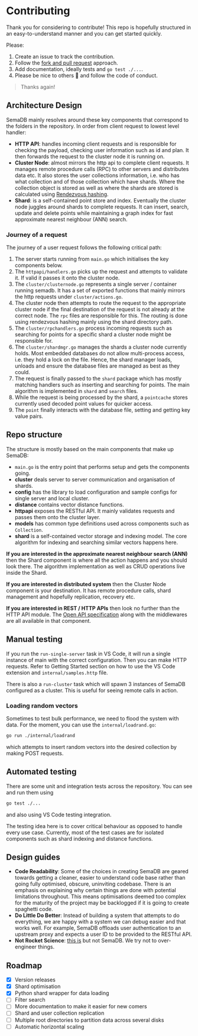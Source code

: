 # Contributing

Thank you for considering to contribute! This repo is hopefully structured in an easy-to-understand manner and you can get started quickly.

Please:

1. Create an issue to track the contribution.
2. Follow the [fork and pull request](https://docs.github.com/en/get-started/quickstart/contributing-to-projects) approach.
3. Add documentation, ideally tests and `go test ./...`.
4. Please be nice to others :rocket: and follow the code of conduct.

> Thanks again!

## Architecture Design

SemaDB mainly resolves around these key components that correspond to the folders in the repository. In order from client request to lowest level handler:

- **HTTP API**: handles incoming client requests and is responsible for checking the payload, checking user information such as id and plan. It then forwards the request to the cluster node it is running on.
- **Cluster Node**: almost mirrors the http api to complete client requests. It manages remote procedure calls (RPC) to other servers and distributes data etc. It also stores the user collections information, i.e. who has what collection and of those collection which have shards. Where the collection object is stored as well as where the shards are stored is calculated using [Rendezvous hashing](https://en.wikipedia.org/wiki/Rendezvous_hashing).
- **Shard**: is a self-contained point store and index. Eventually the cluster node juggles around shards to complete requests. It can insert, search, update and delete points while maintaining a graph index for fast approximate nearest neighbour (ANN) search.

### Journey of a request

The journey of a user request follows the following critical path:

1. The server starts running from `main.go` which initialises the key components below.
2. The `httpapi/handlers.go` picks up the request and attempts to validate it. If valid it passes it onto the cluster node.
3. The `cluster/clusternode.go` represents a single server / container running semadb. It has a set of exported functions that mainly mirrors the http requests under `cluster/actions.go`.
4. The cluster node then attempts to route the request to the appropriate cluster node if the final destination of the request is not already at the correct node. The `rpc` files are responsible for this. The routing is done using rendezvous hashing mainly using the shard directory path.
5. The `cluster/rpchandlers.go` process incoming requests such as searching for points for a specific shard a cluster node might be responsible for.
6. The `cluster/shardmgr.go` manages the shards a cluster node currently holds. Most embedded databases do not allow multi-process access, i.e. they hold a lock on the file. Hence, the shard manager loads, unloads and ensure the database files are managed as best as they could.
7. The request is finally passed to the `shard` package which has mostly matching handlers such as inserting and searching for points. The main algorithm is implemented in `shard` and `search` files.
8. While the request is being processed by the shard, a `pointcache` stores currently used decoded point values for quicker access.
9. The `point` finally interacts with the database file, setting and getting key value pairs.

## Repo structure

The structure is mostly based on the main components that make up SemaDB:

- `main.go` is the entry point that performs setup and gets the components going.
- **cluster** deals server to server communication and organisation of shards.
- **config** has the library to load configuration and sample configs for single server and local cluster.
- **distance** contains vector distance functions.
- **httpapi** exposes the RESTful API. It mainly validates requests and passes them onto the cluster layer.
- **models** has common type definitions used across components such as `Collection`.
- **shard** is a self-contained vector storage and indexing model. The core algorithm for indexing and searching similar vectors happens here.

**If you are interested in the approximate nearest neighbour search (ANN)** then the Shard component is where all the action happens and you should look there. The algorithm implementation as well as CRUD operations live inside the Shard.

**If you are interested in distributed system** then the Cluster Node component is your destination. It has remote procedure calls, shard management and hopefully replication, recovery etc.

**If you are interested in REST / HTTP APIs** then look no further than the HTTP API module. The [Open API specification](https://swagger.io/specification/) along with the middlewares are all available in that component.

## Manual testing

If you run the `run-single-server` task in VS Code, it will run a single instance of main with the correct configuration. Then you can make HTTP requests. Refer to Getting Started section on how to use the VS Code extension and `internal/samples.http` file.

There is also a `run-cluster` task which will spawn 3 instances of SemaDB configured as a cluster. This is useful for seeing remote calls in action.

### Loading random vectors

Sometimes to test bulk performance, we need to flood the system with data. For the moment, you can use the `internal/loadrand.go`:

```bash
go run ./internal/loadrand
```

which attempts to insert random vectors into the desired collection by making POST requests.

## Automated testing

There are some unit and integration tests across the repository. You can see and run them using

```bash
go test ./...
```

and also using VS Code testing integration.

The testing idea here is to cover critical behaviour as opposed to handle every use case. Currently, most of the test cases are for isolated components such as shard indexing and distance functions.

## Design guides

- **Code Readability**: Some of the choices in creating SemaDB are geared towards getting a cleaner, easier to understand code base rather than going fully optimised, obscure, uninviting codebase. There is an emphasis on explaining why certain things are done with potential limitations throughout. This means optimisations deemed too complex for the maturity of the project may be backlogged if it is going to create spaghetti code.
- **Do Little Do Better**: Instead of building a system that attempts to do everything, we are happy with a system we can debug easier and that works well. For example, SemaDB offloads user authentication to an upstream proxy and expects a user ID to be provided to the RESTful API.
- **Not Rocket Science**: [this is](https://github.com/chrislgarry/Apollo-11) but not SemaDB. We try not to over-engineer things.

## Roadmap

- [x] Version releases
- [x] Shard optimisation
- [x] Python shard wrapper for data loading
- [ ] Filter search
- [ ] More documentation to make it easier for new comers
- [ ] Shard and user collection replication
- [ ] Multiple root directories to partition data across several disks
- [ ] Automatic horizontal scaling
